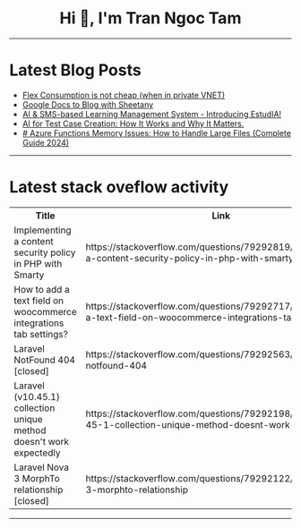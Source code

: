 <h1 align="center">Hi 👋, I'm Tran Ngoc Tam</h1>

---

# Latest Blog Posts 
<!-- BLOG-POST-LIST:START -->
- [Flex Consumption is not cheap &lpar;when in private VNET&rpar;](https://dev.to/rokicool/flex-consumption-is-not-cheap-when-in-private-vnet-1m5f)
- [Google Docs to Blog with Sheetany](https://dev.to/itbk95/google-docs-to-blog-with-sheetany-211e)
- [AI &amp; SMS-based Learning Management System - Introducing EstudIA!](https://dev.to/sebaspv/ai-sms-based-learning-management-system-introducing-estudia-13dn)
- [AI for Test Case Creation: How It Works and Why It Matters.](https://dev.to/anil_csimplifyit_905c/ai-for-test-case-creation-how-it-works-and-why-it-matters-1omb)
- [# Azure Functions Memory Issues: How to Handle Large Files &lpar;Complete Guide 2024&rpar;](https://dev.to/adzhydra/-azure-functions-memory-issues-how-to-handle-large-files-complete-guide-2024-3h1b)
<!-- BLOG-POST-LIST:END -->

---

# Latest stack oveflow activity
<table>
  <tr><th>Title</th><th>Link</th></tr>
  <!-- STACKOVERFLOW:START --><tr><td>Implementing a content security policy in PHP with Smarty</td><td>https://stackoverflow.com/questions/79292819/implementing-a-content-security-policy-in-php-with-smarty</td></tr><tr><td>How to add a text field on woocommerce integrations tab settings?</td><td>https://stackoverflow.com/questions/79292717/how-to-add-a-text-field-on-woocommerce-integrations-tab-settings</td></tr><tr><td>Laravel NotFound 404 [closed]</td><td>https://stackoverflow.com/questions/79292563/laravel-notfound-404</td></tr><tr><td>Laravel &lpar;v10.45.1&rpar; collection unique method doesn&#39;t work expectedly</td><td>https://stackoverflow.com/questions/79292198/laravel-v10-45-1-collection-unique-method-doesnt-work-expectedly</td></tr><tr><td>Laravel Nova 3 MorphTo relationship [closed]</td><td>https://stackoverflow.com/questions/79292122/laravel-nova-3-morphto-relationship</td></tr><!-- STACKOVERFLOW:END -->
</table>

---


